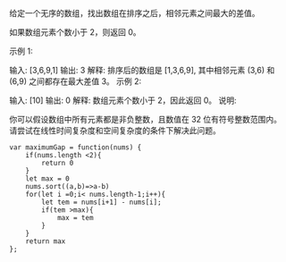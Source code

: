 给定一个无序的数组，找出数组在排序之后，相邻元素之间最大的差值。

如果数组元素个数小于 2，则返回 0。

示例 1:

输入: [3,6,9,1]
输出: 3
解释: 排序后的数组是 [1,3,6,9], 其中相邻元素 (3,6) 和 (6,9) 之间都存在最大差值 3。
示例 2:

输入: [10]
输出: 0
解释: 数组元素个数小于 2，因此返回 0。
说明:

你可以假设数组中所有元素都是非负整数，且数值在 32 位有符号整数范围内。
请尝试在线性时间复杂度和空间复杂度的条件下解决此问题。

```
var maximumGap = function(nums) {
    if(nums.length <2){
        return 0
    }
    let max = 0
    nums.sort((a,b)=>a-b)
    for(let i =0;i< nums.length-1;i++){
        let tem = nums[i+1] - nums[i];
        if(tem >max){
            max = tem
        } 
    }
    return max
};
```
